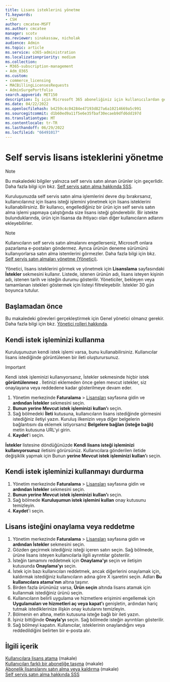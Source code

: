 ```yaml
---
title: Lisans isteklerini yönetme
f1.keywords:
- CSH
author: cmcatee-MSFT
ms.author: cmcatee
manager: scotv
ms.reviewer: sinakassaw, nicholak
audience: Admin
ms.topic: article
ms.service: o365-administration
ms.localizationpriority: medium
ms.collection:
- M365-subscription-management
- Adm_O365
ms.custom:
- commerce_licensing
- MACBillingLicensesRequests
- AdminSurgePortfolio
search.appverid: MET150
description: İş için Microsoft 365 aboneliğiniz için kullanıcılardan gelen lisans isteklerini gözden geçirmeyi ve onaylamayı veya reddetmeyi öğrenin.
ms.date: 04/22/2022
ms.openlocfilehash: b4259c4c04284e47193d827a6a10214669a5c991
ms.sourcegitcommit: d1b60ed9a11f5e6e35fbaf30ecaeb9dfd6dd197d
ms.translationtype: MT
ms.contentlocale: tr-TR
ms.lasthandoff: 06/29/2022
ms.locfileid: "66491017"
---
```

# <a name="manage-self-service-license-requests"></a>Self servis lisans isteklerini yönetme

> [!NOTE]
> Bu makaledeki bilgiler yalnızca self servis satın alınan ürünler için geçerlidir. Daha fazla bilgi için bkz. [Self servis satın alma hakkında SSS](../subscriptions/self-service-purchase-faq.yml).

Kuruluşunuzda self servis satın alma işlemlerini devre dışı bırakırsanız, kullanıcılarınız için lisans isteği işlemini yönetmek için lisans isteklerini kullanabilirsiniz. Bir kullanıcı, engellediğiniz bir ürün için self servis satın alma işlemi yapmaya çalıştığında size lisans isteği gönderebilir. Bir istekte bulunduklarında, ürün için lisansa da ihtiyacı olan diğer kullanıcıların adlarını ekleyebilirler.

> [!NOTE]
> Kullanıcıların self servis satın almalarını engellerseniz, Microsoft onlara pazarlama e-postaları göndermez. Ayrıca ürünün deneme sürümünü kullanıyorlarsa satın alma istemlerini görmezler. Daha fazla bilgi için bkz. [Self servis satın almaları yönetme (Yönetici)](../subscriptions/manage-self-service-purchases-admins.md).

Yönetici, lisans isteklerini görmek ve yönetmek için **Lisanslama** sayfasındaki **İstekler** sekmesini kullanır. Listede, istenen ürünün adı, lisans isteyen kişinin adı, istenen tarih ve isteğin durumu gösterilir. Yöneticiler, bekleyen veya tamamlanan istekleri göstermek için listeyi filtreleyebilir. İstekler 30 gün boyunca tutulur.

## <a name="before-you-begin"></a>Başlamadan önce

Bu makaledeki görevleri gerçekleştirmek için Genel yönetici olmanız gerekir. Daha fazla bilgi için bkz. [Yönetici rolleri hakkında](../../admin/add-users/about-admin-roles.md).

## <a name="use-your-own-request-process"></a>Kendi istek işleminizi kullanma

Kuruluşunuzun kendi istek işlemi varsa, bunu kullanabilirsiniz. Kullanıcılar lisans istediğinde görüntülenen bir ileti oluşturursunuz.

> [!IMPORTANT]
> Kendi istek işleminizi kullanıyorsanız, İstekler sekmesinde hiçbir istek **görüntülenmez** . İletinizi eklemeden önce gelen mevcut istekler, siz onaylayana veya reddedene kadar gösterilmeye devam eder.

1. Yönetim merkezinde **Faturalama** > <a href="https://go.microsoft.com/fwlink/p/?linkid=842264" target="_blank">Lisansları</a> sayfasına gidin ve **ardından İstekler** sekmesini seçin.
2. **Bunun yerine Mevcut istek işleminizi kullan'ı** seçin.
3. Sağ bölmedeki **İleti** kutusuna, kullanıcıların lisans istediğinde görmesini istediğiniz iletiyi yazın. Kuruluş ilkenizin veya diğer belgelerin bağlantısını da eklemek istiyorsanız **Belgelere bağlan (isteğe bağlı)** metin kutusuna URL'yi girin.
4. **Kaydet**'i seçin.

**İstekler** listesine döndüğünüzde **Kendi lisans isteği işleminizi kullanıyorsunuz** iletisini görürsünüz. Kullanıcılara gönderilen iletide değişiklik yapmak için Bunun **yerine Mevcut istek işleminizi kullan'ı** seçin.

## <a name="stop-using-your-own-request-process"></a>Kendi istek işleminizi kullanmayı durdurma

1. Yönetim merkezinde **Faturalama** > <a href="https://go.microsoft.com/fwlink/p/?linkid=842264" target="_blank">Lisansları</a> sayfasına gidin ve **ardından İstekler** sekmesini seçin.
2. **Bunun yerine Mevcut istek işleminizi kullan'ı** seçin.
3. Sağ bölmede **Kuruluşumun istek işlemini kullan** onay kutusunu temizleyin.
4. **Kaydet**'i seçin.

## <a name="approve-or-deny-a-license-request"></a>Lisans isteğini onaylama veya reddetme

1. Yönetim merkezinde **Faturalama** > <a href="https://go.microsoft.com/fwlink/p/?linkid=842264" target="_blank">Lisansları</a> sayfasına gidin ve **ardından İstekler** sekmesini seçin.
2. Gözden geçirmek istediğiniz isteği içeren satırı seçin. Sağ bölmede, ürüne lisans isteyen kullanıcılarla ilgili ayrıntılar gösterilir.
3. İsteğin tamamını reddetmek için **Onaylama'yı** seçin ve iletişim kutusunda **Onaylama'yı** seçin.
4. İstek için bazı kullanıcıları reddetmek, ancak diğerlerini onaylamak için, kaldırmak istediğiniz kullanıcıların adına göre X işaretini seçin. Adları **Bu kullanıcılara atama'nın** altına taşınır.
5. Birden fazla ürününüz varsa, **Ürün seçin** altında lisans atamak için kullanmak istediğiniz ürünü seçin.
6. Kullanıcıların belirli uygulama ve hizmetlere erişimini engellemek için **Uygulamaları ve hizmetleri aç veya kapat'ı** genişletin, ardından hariç tutmak istediklerinize ilişkin onay kutularını temizleyin.
7. Bölmenin en altına, metin kutusuna isteğe bağlı bir ileti yazın.
8. İşiniz bittiğinde **Onayla'yı** seçin. Sağ bölmede isteğin ayrıntıları gösterilir.
9. Sağ bölmeyi kapatın.
    Kullanıcılar, isteklerinin onaylandığını veya reddedildiğini belirten bir e-posta alır.

## <a name="related-content"></a>İlgili içerik

[Kullanıcılara lisans atama](../../admin/manage/assign-licenses-to-users.md) (makale)\
[Kullanıcıları farklı bir aboneliğe taşıma](../subscriptions/move-users-different-subscription.md) (makale)\
[Abonelik lisanslarını satın alma veya kaldırma](buy-licenses.md) (makale)\
[Self servis satın alma hakkında SSS](../subscriptions/self-service-purchase-faq.yml)
